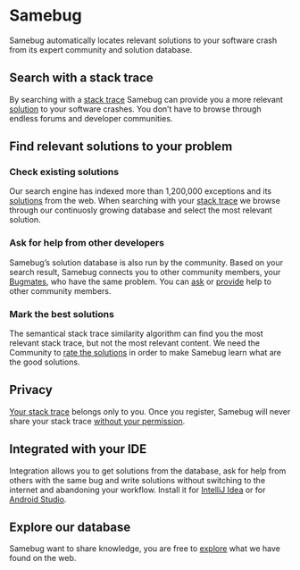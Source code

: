 # Samebug

Samebug automatically locates relevant solutions to your software crash from its expert community and solution database.

## Search with a stack trace

By searching with a [stack trace](stacktrace.md) Samebug can provide you a
more relevant [solution](solutions.md)
to your software crashes. You don’t have to browse through endless forums
and developer communities.

## Find relevant solutions to your problem

### Check existing solutions

Our search engine has indexed more than 1,200,000 exceptions and its [solutions](solutions.md)
from the web. When searching with your [stack trace](stacktrace.md) we browse through our
continuosly growing database and select the most relevant solution.

### Ask for help from other developers

Samebug’s solution database is also run by the community. Based on your search result,
Samebug connects you to other community members, your [Bugmates](bugmates.md), who have
the same problem. You can [ask](help-requests.md) or [provide](write-tip.md)
help to other community members.

### Mark the best solutions

The semantical stack trace similarity algorithm can find you the most relevant stack trace, but
not the most relevant content. We need the Community to [rate the solutions](rating-solutions.md)
in order to make Samebug learn what are the good solutions.

## Privacy

[Your stack trace](privacy.md) belongs only to you. Once you register, Samebug will never
share your stack trace [without your permission](workspace.md).

## Integrated with your IDE

Integration allows you to get solutions from the database, ask for help from
others with the same bug and write solutions without switching to the internet
and abandoning your workflow. Install it for [IntelliJ Idea](integration/intellij-idea/install.md)
or for [Android Studio](integration/android-studio/install.md).

## Explore our database

Samebug want to share knowledge, you are free to [explore](explore.md) what we have found on the web.
